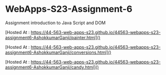 
# WebApps-S23-Assignment-6
Assignment introduction to Java Script and DOM

[Hosted At : https://44-563-web-apps-s23.github.io/44563-webapps-s23-assignment6-AshokkumarGanji/painter.html]()

[Hosted At : https://44-563-web-apps-s23.github.io/44563-webapps-s23-assignment6-AshokkumarGanji/conversions.html]()

[Hosted At : https://44-563-web-apps-s23.github.io/44563-webapps-s23-assignment6-AshokkumarGanji/candy.html]()